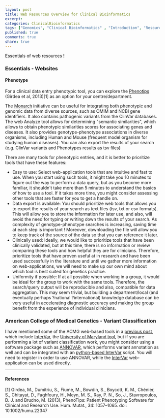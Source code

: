 ```yaml
---
layout: post
title: Web Resources Overview for Clinical Bioinformatics
excerpt:
categories: ClinicalBioinformatics
tags: ["Genomics", "Clinical Bioinformatics" , "Introduction", "Resources", "Web"]
published: true
comments: true
share: true
---
```


Essentials of web resources !

### Essentials - Websites

#### Phenotype

For a clinical data entry phenotypic tool, you can explore the [Phenotips](https://phenotips.org/) (Girdea et al, 2013)[1] as an option for your centre/department.

The [Monarch](https://monarchinitiative.org/phenotype) initiative can be useful for integrating both phenotypic and genomic data from diverse sources, such as OMIM and NCBI gene identifiers. It also contains pathogenic variants from the ClinVar databases. The web Analyze tool allows for determining "semantic similarities", which allows to obtain phenotypic similarities scores for associating genes and diseases. It also provides genotype-phenotype associations in diverse organisms, including Human and Mouse (frequent model organism for studying human diseases). You can also export the results of your search (e.g. ClinVar variants and Phenotypes results as tsv files)

There are many tools for phenotypic entries, and it is better to prioritize tools that have these features:

* Easy to use: Select web-application tools that are intuitive and fast to use. When you start using such tools, it might take you 10 minutes to figure out the way to perform a data query, but as you become more familiar, it shouldn't take more than 5 minutes to understand the basics of how to use a tool. If it takes more time, you might consider assessing other tools that are faster for you to get a handle on.
* Data export is available: You should prioritize web tools that allows you to export the results of your search as text files (tsv, txt or csv formats). This will allow you to store the information for later use, and also, will avoid the need for typing or writing down the results of your search. As complexity of genotype-phenotype searches is increasing, saving time at each step is important ! Moreover, downloading the file will allow you to keep track of the source of the data so that you can reference it later.
* Clinically used: Ideally, we would like to prioritize tools that have been clinically validated, but at this time, there is no information or review comparing these tools and how helpful they are for clinicians. Therefore, prioritize tools that have proven useful at in research and have been used successfully in the literature and until we gather more information on web-applications, we will need to make up our own mind about which tool is best suited for genetics practice.
* Uniformity if possible: If at all possible when working in a group, it would be ideal for the group to work with the same tools. Therefore, the search/query output will be reproducible and also, compatible for data aggregation. This may seem trivial, but building a department/local (and eventually perhaps ?national ?international) knowledge database can be very useful in accelerating diagnostic accuracy and making the group benefit from the experience of individual clinicians.

### American College of Medical Genetics - Variant Classification

I have mentioned some of the ACMG web-based tools in a [previous post](https://mylinhthibodeau.github.io//genomics101/WebResourcesOverview/), which include [InterVar](http://wintervar.wglab.org/), the [University of Maryland tool](http://www.medschool.umaryland.edu/Genetic_Variant_Interpretation_Tool1.html/), but if you are performing a lot of variant classification work, you might consider using a software package such as [ANNOVAR](http://annovar.openbioinformatics.org/en/latest/user-guide/download/), which performs variant annotation as well and can be integrated with an [python-based InterVar](https://github.com/WGLab/InterVar) script. You will need to register in order to use ANNOVAR, while the [InterVar](http://wintervar.wglab.org/) web-application can be used directly.

***

#### References

[1] Girdea, M., Dumitriu, S., Fiume, M., Bowdin, S., Boycott, K. M., Chénier, S., Chitayat, D., Faghfoury, H., Meyn, M. S., Ray, P. N., So, J., Stavropoulos, D. J. and Brudno, M. (2013), PhenoTips: Patient Phenotyping Software for Clinical and Research Use. Hum. Mutat., 34: 1057–1065. doi: 10.1002/humu.22347
